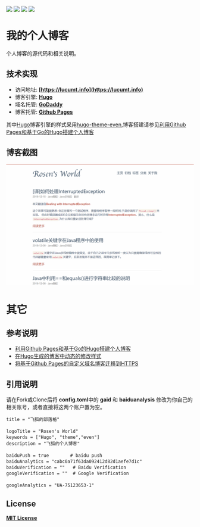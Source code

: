 ![](https://img.shields.io/github/forks/lucumt/ghblog)
![](https://img.shields.io/github/stars/lucumt/ghblog)
![](https://img.shields.io/github/license/lucumt/ghblog)
![](https://img.shields.io/github/workflow/status/lucumt/ghblog/pages-auto-build-deploy)

# 我的个人博客
个人博客的源代码和相关说明。

## 技术实现
- 访问地址: **[https://lucumt.info](https://lucumt.info)**
- 博客引擎: **[Hugo](https://gohugo.io/)**
- 域名托管: **[GoDaddy](https://www.godaddy.com)**
- 博客托管: **[Github Pages](https://pages.github.com/)**  

其中[Hugo](https://gohugo.io/)博客引擎的样式采用[hugo-theme-even](https://github.com/olOwOlo/hugo-theme-even),博客搭建请参见[利用Github Pages和基于Go的Hugo搭建个人博客](http://lucumt.info/post/create-website-with-hugo/) 

## 博客截图
![个人博客截图](static/blog_img/lucumt.info.png)  

# 其它

## 参考说明

* [利用Github Pages和基于Go的Hugo搭建个人博客](https://lucumt.info/post/hugo/create-website-with-hugo/)
* [在Hugo生成的博客中动态的修改样式](https://lucumt.info/post/hugo/change-hugo-style-in-even-theme/)
* [将基于Github Pages的自定义域名博客迁移到HTTPS](https://lucumt.info/post/hugo/migrate-github-blog-from-http-to-https/)

## 引用说明

请在Fork或Clone后将 **config.toml**中的 **gaid** 和 **baiduanalysis** 修改为你自己的相关账号，或者直接将这两个账户置为空。  

```
title = "飞狐的部落格"

logoTitle = "Rosen's World"
keywords = ["Hugo", "theme","even"]
description = "飞狐的个人博客"
  
baiduPush = true        # baidu push                 
baiduAnalytics = "cabc0a71f63da092412d82d1aefe7d1c"      
baiduVerification = ""   # Baidu Verification
googleVerification = ""  # Google Verification

googleAnalytics = "UA-75123653-1"  
```

## License

**[MIT License](https://en.wikipedia.org/wiki/MIT_License)**
